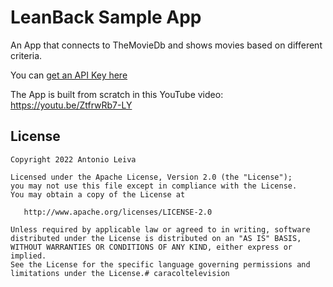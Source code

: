 # LeanBack Sample App

An App that connects to TheMovieDb and shows movies based on different criteria.

You can [get an API Key here](https://www.themoviedb.org/documentation/api)

The App is built from scratch in this YouTube video: https://youtu.be/ZtfrwRb7-LY

## License

    Copyright 2022 Antonio Leiva

    Licensed under the Apache License, Version 2.0 (the "License");
    you may not use this file except in compliance with the License.
    You may obtain a copy of the License at

       http://www.apache.org/licenses/LICENSE-2.0

    Unless required by applicable law or agreed to in writing, software
    distributed under the License is distributed on an "AS IS" BASIS,
    WITHOUT WARRANTIES OR CONDITIONS OF ANY KIND, either express or implied.
    See the License for the specific language governing permissions and
    limitations under the License.# caracoltelevision
